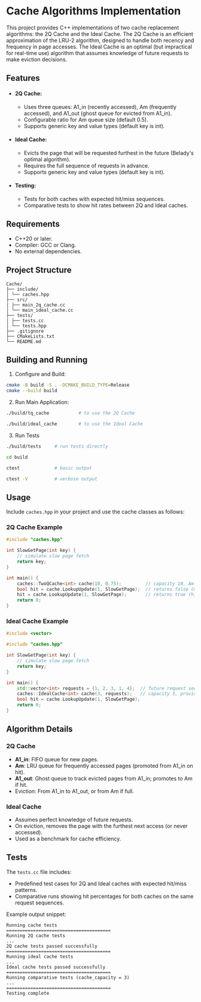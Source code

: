 # Cache Algorithms Implementation

This project provides C++ implementations of two cache replacement algorithms: the 2Q Cache and the Ideal Cache. The 2Q Cache is an efficient approximation of the LRU-2 algorithm, designed to handle both recency and frequency in page accesses. The Ideal Cache is an optimal (but impractical for real-time use) algorithm that assumes knowledge of future requests to make eviction decisions.

## Features

- #### 2Q Cache:
    - Uses three queues: A1_in (recently accessed), Am (frequently accessed), and A1_out (ghost queue for evicted from A1_in).
    - Configurable ratio for Am queue size (default 0.5).
    - Supports generic key and value types (default key is int).
- #### Ideal Cache:
    - Evicts the page that will be requested furthest in the future (Belady's optimal algorithm).
    - Requires the full sequence of requests in advance.
    - Supports generic key and value types (default key is int).
- #### Testing:
    - Tests for both caches with expected hit/miss sequences.
    - Comparative tests to show hit rates between 2Q and Ideal caches.

## Requirements
- C++20 or later.
- Compiler: GCC or Clang.
- No external dependencies.

## Project Structure
```
Cache/
├── include/
│ └── caches.hpp
├── src/
| ├── main_2q_cache.cc
│ └── main_ideal_cache.cc
├── tests/
| ├── tests.cc
│ └── tests.hpp
├── .gitignore
├── CMakeLists.txt
└── README.md
```

## Building and Running
1. Configure and Build:
```bash
cmake -B build -S . -DCMAKE_BUILD_TYPE=Release
cmake --build build
```
2. Run Main Application:
```bash
./build/tq_cache           # to use the 2Q Cache

./build/ideal_cache        # to use the Ideal Cache
```
3. Run Tests 
```bash
./build/tests     # run tests directly

cd build

ctest             # basic output

ctest -V          # verbose output
```

## Usage
Include ```caches.hpp``` in your project and use the cache classes as follows:

### 2Q Cache Example
```cpp
#include "caches.hpp"

int SlowGetPage(int key) {
    // simulate slow page fetch
    return key;
}

int main() {
    caches::TwoQCache<int> cache(10, 0.75);         // capacity 10, Am ratio is 0.75 (default is 0.5)
    bool hit = cache.LookupUpdate(1, SlowGetPage);  // returns false (miss), inserts
    hit = cache.LookupUpdate(1, SlowGetPage);       // returns true (hit)
    return 0;
}
```

### Ideal Cache Example
```cpp
#include <vector>

#include "caches.hpp"

int SlowGetPage(int key) {
    // simulate slow page fetch
    return key;
}

int main() {
    std::vector<int> requests = {1, 2, 3, 1, 4};  // future request sequence
    caches::IdealCache<int> cache(3, requests);   // capacity 3, provide full requests
    bool hit = cache.LookupUpdate(1, SlowGetPage);
    return 0;
}
```

## Algorithm Details

### 2Q Cache
- **A1_in**: FIFO queue for new pages.
- **Am**: LRU queue for frequently accessed pages (promoted from A1_in on hit).
- **A1_out**: Ghost queue to track evicted pages from A1_in; promotes to Am if hit.
- Eviction: From A1_in to A1_out, or from Am if full.

### Ideal Cache
- Assumes perfect knowledge of future requests.
- On eviction, removes the page with the furthest next access (or never accessed).
- Used as a benchmark for cache efficiency.

## Tests

The ```tests.cc``` file includes:
- Predefined test cases for 2Q and Ideal caches with expected hit/miss patterns.
- Comparative runs showing hit percentages for both caches on the same request sequences.

Example output snippet:
```
Running cache tests
=======================================
Running 2Q cache tests
...
2Q cache tests passed successfully
=======================================
Running ideal cache tests
...
Ideal cache tests passed successfully
=======================================
Running comparative tests (cache_capacity = 3)
...
=======================================
Testing complete
```
